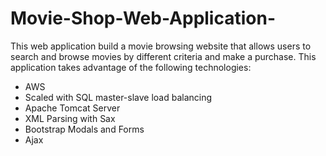 # Movie-Shop-Web-Application-
This web application build a movie browsing website that allows users to search and browse movies by different criteria and make a purchase. 
This application takes advantage of the following technologies:
* AWS
* Scaled with SQL master-slave load balancing
* Apache Tomcat Server
* XML Parsing with Sax
* Bootstrap Modals and Forms
* Ajax

